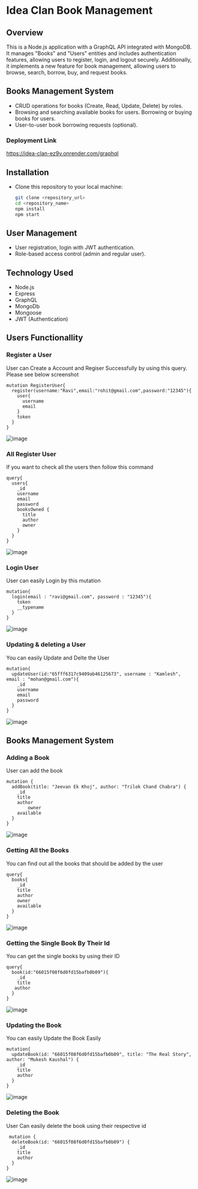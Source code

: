 # Idea Clan Book Management

## Overview
This is a Node.js application with a GraphQL API integrated with MongoDB. It manages "Books" and "Users" entities and includes authentication features, allowing users to register, login, and logout securely. Additionally, it implements a new feature for book management, allowing users to browse, search, borrow, buy, and request books.


## Books Management System
- CRUD operations for books (Create, Read, Update, Delete) by roles.
- Browsing and searching available books for users. Borrowing or buying books for users.
- User-to-user book borrowing requests (optional).


### Deployment Link
https://idea-clan-ez9v.onrender.com/graphql


## Installation
-  Clone this repository to your local machine:

   ```bash
   git clone <repository_url>
   cd <repository_name>
   npm install
   npm start
## User Management
- User registration, login with JWT authentication.
- Role-based access control (admin and regular user).

## Technology Used
  - Node.js
  - Express
  - GraphQL
  - MongoDb
  - Mongoose
  - JWT (Authentication)

## Users Functionallity

### Register a User
User can Create a Account and Regiser Successfully by using this query. Please see below screenshot
```
mutation RegisterUser{
  register(username:"Ravi",email:"rohit@gmail.com",password:"12345"){
    user{
      username
      email
    }
    token
  }  
}

```

![image](https://github.com/imukeshkaushal/idea-clan/assets/97522154/f9cd6a02-2130-4114-b1e8-49970da04933)


### All Register User
If you want to check all the users then follow this command
```
query{
  users{
    _id
    username
    email
    password
    booksOwned {
      title
      author
      owner
    }
  }
}
```

![image](https://github.com/imukeshkaushal/idea-clan/assets/97522154/99d58f54-7a30-49ce-b1fb-fd9ed5c8b14b)


### Login User 
User can easily Login by this mutation
```
mutation{
  login(email : "ravi@gmail.com", password : "12345"){
    token
    __typename
  }
}
```
![image](https://github.com/imukeshkaushal/idea-clan/assets/97522154/3c528107-3b60-4c1c-9921-c75d464897ba)


### Updating & deleting a User
You can easily Update and Delte the User
```
mutation{
  updateUser(id:"65fff6317c9409ab46125673", username : "Kamlesh", email : "mohan@gmail.com"){
    _id
    username
    email
    password
  }
}
```
![image](https://github.com/imukeshkaushal/idea-clan/assets/97522154/331f2f5d-0f64-4817-8ba9-8e56d4df4a6f)



## Books Management System

### Adding a Book
User can add the book
```
mutation {
  addBook(title: "Jeevan Ek Khoj", author: "Trilok Chand Chabra") {
    _id
    title
    author
		owner
    available
  }
}
```
![image](https://github.com/imukeshkaushal/idea-clan/assets/97522154/d478a574-c94c-41df-a574-e715a9deaa73)


### Getting All the Books
You can find out all the books that should be added by the user
```
query{
  books{
    _id
    title
    author
    owner
    available
  }
}
```
![image](https://github.com/imukeshkaushal/idea-clan/assets/97522154/f7051c71-9763-4f06-b67f-2f97fb7b9b91)

### Getting the Single Book By Their Id
You can get the single books by using their ID
```
query{
  book(id:"66015f08f6d0fd15bafb0b09"){
    _id
    title
   author
  }
}
```
![image](https://github.com/imukeshkaushal/idea-clan/assets/97522154/657f03b8-db3d-4250-adc1-8d5e4b98ceee)

### Updating the Book
You can easily Update the Book Easily
```
mutation{
  updateBook(id: "66015f08f6d0fd15bafb0b09", title: "The Real Story", author: "Mukesh Kaushal") {
    _id
    title
    author
  }
}
```
![image](https://github.com/imukeshkaushal/idea-clan/assets/97522154/b89987ec-961f-447a-9e89-2ccfa87d541f)

### Deleting the Book
User Can easily delete the book using their respective id
```
 mutation {
  deleteBook(id: "66015f08f6d0fd15bafb0b09") {
    _id
    title
    author
  }
}
```
![image](https://github.com/imukeshkaushal/idea-clan/assets/97522154/9e6e74fb-893e-4098-bbf4-b6bf63918d11)



